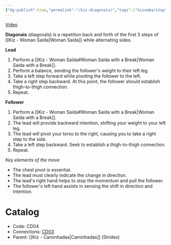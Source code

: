 ```yaml
---
{"dg-publish":true,"permalink":"/kiz-diagonais/","tags":["kizomba/step"],"created":"2024-09-18T17:37:39.879-04:00","updated":"2025-01-28T12:15:45.102-05:00"}
---
```



[Video](https://youtu.be/rSuad7JP56w)

**Diagonais** (diagonals) is a repetition back and forth of the first 3 steps of [[Kiz - Woman Saída\|Woman Saída]] while alternating sides.

**Lead**
1. Perform a [[Kiz - Woman Saída#Woman Saída with a Break\|Woman Saída with a Break]].
2. Perform a balance, sending the follower's weight to their left leg.
3. Take a left step forward while pivoting the follower to the left.
4. Take a right step backward. At this point, the follower should establish thigh-to-thigh connection.
5. Repeat.

**Follower**

1. Perform a [[Kiz - Woman Saída#Woman Saída with a Break\|Woman Saída with a Break]].
2. The lead will provide backward intention, shifting your weight to your left leg.
3. The lead will pivot your torso to the right, causing you to take a right step to the side.
4. Take a left step backward. Seek to establish a thigh-to-thigh connection.
5. Repeat.

*Key elements of the move*
- The chest pivot is essential.
- The lead must clearly indicate the change in direction.
- The lead's right hand helps to stop the momentum and pull the follower.
- The follower's left hand assists in sensing the shift in direction and intention.

# Catalog

- Code: CD04
- Connections: [CD03](https://jonnygarcia.netlify.app/kiz-woman-saida/)
- Parent: [[Kiz - Caminhadas\|Caminhadas]] (Strides)
